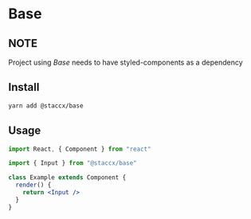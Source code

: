 # Base

## NOTE
Project using *Base* needs to have styled-components as a dependency

## Install

```bash
yarn add @staccx/base
```

## Usage

```jsx
import React, { Component } from "react"

import { Input } from "@staccx/base"

class Example extends Component {
  render() {
    return <Input />
  }
}
```

